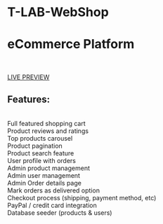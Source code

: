 # T-LAB-WebShop

<h1>eCommerce Platform </h1><br>

<a href="https://tlabwebshop.herokuapp.com/" target="blank">LIVE PREVIEW</a> 


<h2>Features:</h2> <br>
Full featured shopping cart<br>
Product reviews and ratings<br>
Top products carousel<br>
Product pagination<br>
Product search feature<br>
User profile with orders<br>
Admin product management<br>
Admin user management<br>
Admin Order details page<br>
Mark orders as delivered option<br>
Checkout process (shipping, payment method, etc)<br>
PayPal / credit card integration<br>
Database seeder (products & users)<br>

